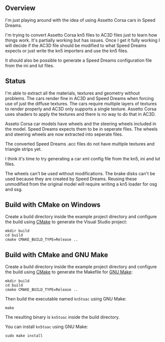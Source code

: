 Overview
--------

I'm just playing around with the idea of using Assetto Corsa cars in Speed Dreams.

I'm trying to convert Assetto Corsa kn5 files to AC3D files just to learn how things work.  It's partially working  but has issues.  Once I get it fully working I will decide if the AC3D file should be modified to what Speed Dreams expects or just write the kn5 importers and use the kn5 files.

It should also be possible to generate a Speed Dreams configuration file from the ini and lut files.

Status
------

I'm able to extract all the materials, textures and geometry without problems.  The cars render fine in AC3D and Speed Dreams when forcing use of just the diffuse textures. The cars require multiple layers of textures to render properly and AC3D only supports a single texture. Assetto Corsa uses shaders to apply the textures and there is no way to do that in AC3D.

Asseto Corsa car models have wheels and the steering wheels included in the model.  Speed Dreams expects them to be in seperate files.  The wheels and steering wheels are now extracted into seperate files.

The converted Speed Dreams .acc files do not have multiple textures and triangle strips yet.

I think it's time to try generating a car xml config file from the kn5, ini and lut files.

The wheels can't be used without modifications.  The brake disks can't be used because they are created by Speed Dreams.  Reusing these unmodified from the original model will require writing a kn5 loader for osg and ssg.

Build with CMake on Windows
---------------------------

Create a build directory inside the example project directory and configure the
build using [CMake](https://cmake.org) to generate the Visual Studio project:
```
mkdir build
cd build
cmake CMAKE_BUILD_TYPE=Release ..
```
Build with CMake and GNU Make
-----------------------------

Create a build directory inside the example project directory and configure the
build using [CMake](https://cmake.org) to generate the Makefile for
[GNU Make](https://www.gnu.org/software/make/):
```
mkdir build
cd build
cmake CMAKE_BUILD_TYPE=Release ..
```

Then build the executable named ```kn5toac``` using GNU Make:
```
make
```

The resulting binary is ```kn5toac``` inside the build directory.

You can install ```kn5toac``` using GNU Make:
```
sudo make install
```
